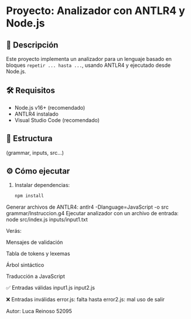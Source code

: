 # Proyecto: Analizador con ANTLR4 y Node.js

## 📄 Descripción
Este proyecto implementa un analizador para un lenguaje basado en bloques `repetir ... hasta ...`, usando ANTLR4 y ejecutado desde Node.js.

## 🛠 Requisitos
- Node.js v16+ (recomendado)
- ANTLR4 instalado
- Visual Studio Code (recomendado)

## 📁 Estructura
(grammar, inputs, src...)

## ⚙️ Cómo ejecutar
1. Instalar dependencias:
   ```bash
   npm install
Generar archivos de ANTLR4:
antlr4 -Dlanguage=JavaScript -o src grammar/Instruccion.g4
Ejecutar analizador con un archivo de entrada:
node src/index.js inputs/input1.txt

Verás:

Mensajes de validación

Tabla de tokens y lexemas

Árbol sintáctico

Traducción a JavaScript

✅ Entradas válidas
input1.js
input2.js

❌ Entradas inválidas
error.js: falta hasta
error2.js: mal uso de salir

Autor:
Luca Reinoso 52095